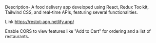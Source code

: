  Description-
 A food delivery app developed using React, Redux Toolkit, Tailwind CSS, and real-time APIs, featuring several functionalities.

Link
https://restot-app.netlify.app/
   
Enable CORS to view features like "Add to Cart" for ordering and a list of restaurants.
